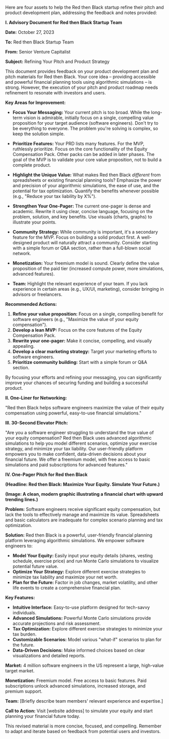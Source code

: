 Here are four assets to help the Red then Black startup refine their pitch and product development plan, addressing the feedback and notes provided:


**I. Advisory Document for Red then Black Startup Team**

**Date:** October 27, 2023

**To:** Red then Black Startup Team

**From:** Senior Venture Capitalist

**Subject:** Refining Your Pitch and Product Strategy

This document provides feedback on your product development plan and pitch materials for Red then Black.  Your core idea – providing accessible and powerful financial planning tools using algorithmic simulations – is strong. However, the execution of your pitch and product roadmap needs refinement to resonate with investors and users.

**Key Areas for Improvement:**

* **Focus Your Messaging:** Your current pitch is too broad.  While the long-term vision is admirable, initially focus on a single, compelling value proposition for your target audience (software engineers).  Don't try to be everything to everyone.  The problem you're solving is complex, so keep the solution simple.

* **Prioritize Features:**  Your PRD lists many features.  For the MVP, ruthlessly prioritize.  Focus on the core functionality of the Equity Compensation Pack.  Other packs can be added in later phases.  The goal of the MVP is to validate your core value proposition, not to build a complete product.

* **Highlight the Unique Value:**  What makes Red then Black *different* from spreadsheets or existing financial planning tools?  Emphasize the power and precision of your algorithmic simulations, the ease of use, and the potential for tax optimization.  Quantify the benefits whenever possible (e.g., "Reduce your tax liability by X%").

* **Strengthen Your One-Pager:** The current one-pager is dense and academic.  Rewrite it using clear, concise language, focusing on the problem, solution, and key benefits.  Use visuals (charts, graphs) to illustrate your points.

* **Community Strategy:**  While community is important, it's a secondary feature for the MVP.  Focus on building a solid product first.  A well-designed product will naturally attract a community.  Consider starting with a simple forum or Q&A section, rather than a full-blown social network.

* **Monetization:**  Your freemium model is sound.  Clearly define the value proposition of the paid tier (increased compute power, more simulations, advanced features).

* **Team:**  Highlight the relevant experience of your team.  If you lack experience in certain areas (e.g., UX/UI, marketing), consider bringing in advisors or freelancers.

**Recommended Actions:**

1. **Refine your value proposition:**  Focus on a single, compelling benefit for software engineers (e.g., "Maximize the value of your equity compensation").
2. **Develop a lean MVP:**  Focus on the core features of the Equity Compensation Pack.
3. **Rewrite your one-pager:**  Make it concise, compelling, and visually appealing.
4. **Develop a clear marketing strategy:**  Target your marketing efforts to software engineers.
5. **Prioritize community building:**  Start with a simple forum or Q&A section.


By focusing your efforts and refining your messaging, you can significantly improve your chances of securing funding and building a successful product.


**II. One-Liner for Networking:**

"Red then Black helps software engineers maximize the value of their equity compensation using powerful, easy-to-use financial simulations."


**III. 30-Second Elevator Pitch:**

"Are you a software engineer struggling to understand the true value of your equity compensation?  Red then Black uses advanced algorithmic simulations to help you model different scenarios, optimize your exercise strategy, and minimize your tax liability.  Our user-friendly platform empowers you to make confident, data-driven decisions about your financial future.  We offer a freemium model, with free access to basic simulations and paid subscriptions for advanced features."


**IV. One-Pager Pitch for Red then Black**

**(Headline: Red then Black: Maximize Your Equity.  Simulate Your Future.)**

**(Image: A clean, modern graphic illustrating a financial chart with upward trending lines.)**

**Problem:** Software engineers receive significant equity compensation, but lack the tools to effectively manage and maximize its value.  Spreadsheets and basic calculators are inadequate for complex scenario planning and tax optimization.

**Solution:** Red then Black is a powerful, user-friendly financial planning platform leveraging algorithmic simulations.  We empower software engineers to:

* **Model Your Equity:**  Easily input your equity details (shares, vesting schedule, exercise price) and run Monte Carlo simulations to visualize potential future value.
* **Optimize Your Strategy:**  Explore different exercise strategies to minimize tax liability and maximize your net worth.
* **Plan for the Future:**  Factor in job changes, market volatility, and other life events to create a comprehensive financial plan.

**Key Features:**

* **Intuitive Interface:**  Easy-to-use platform designed for tech-savvy individuals.
* **Advanced Simulations:**  Powerful Monte Carlo simulations provide accurate projections and risk assessment.
* **Tax Optimization:**  Explore different exercise strategies to minimize your tax burden.
* **Customizable Scenarios:**  Model various "what-if" scenarios to plan for the future.
* **Data-Driven Decisions:**  Make informed choices based on clear visualizations and detailed reports.

**Market:**  4 million software engineers in the US represent a large, high-value target market.

**Monetization:**  Freemium model.  Free access to basic features.  Paid subscriptions unlock advanced simulations, increased storage, and premium support.

**Team:**  [Briefly describe team members' relevant experience and expertise.]

**Call to Action:**  Visit [website address] to simulate your equity and start planning your financial future today.


This revised material is more concise, focused, and compelling. Remember to adapt and iterate based on feedback from potential users and investors.
